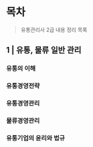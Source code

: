 # 목차
> 유통관리사 2급 내용 정리 목록

## 1 | 유통, 물류 일반 관리
### 유통의 이해
### 유통경영전략
### 유통경영관리
### 물류경영관리
### 유통기업의 윤리와 법규

